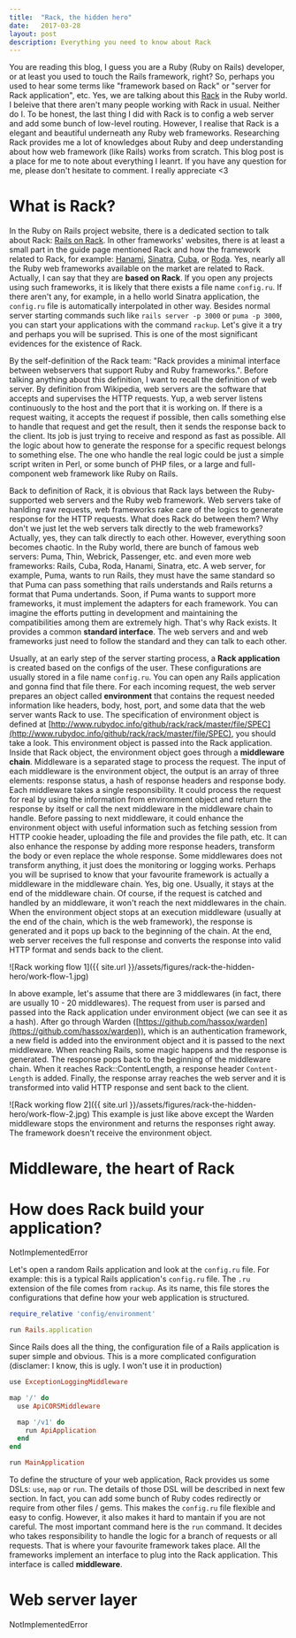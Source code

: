 ```yaml
---
title:  "Rack, the hidden hero"
date:   2017-03-28
layout: post
description: Everything you need to know about Rack
---
```


You are reading this blog, I guess you are a Ruby (Ruby on Rails) developer, or at least you used to touch the Rails framework, right? So, perhaps you used to hear some terms like "framework based on Rack" or "server for Rack application", etc. Yes, we are talking about this [Rack](https://rack.github.io) in the Ruby world. I beleive that there aren't many people working with Rack in usual. Neither do I. To be honest, the last thing I did with Rack is to config a web server and add some bunch of low-level routing. However, I realise that Rack is a elegant and beautiful underneath any Ruby web frameworks. Researching Rack provides me a lot of knowledges about Ruby and deep understanding about how web framework (like Rails) works from scratch. This blog post is a place for me to note about everything I leanrt. If you have any question for me, please don't hesitate to comment. I really appreciate <3

# What is Rack?

In the Ruby on Rails project website, there is a dedicated section to talk about Rack: [Rails on Rack](http://guides.rubyonrails.org/rails_on_rack.html). In other frameworks' websites, there is at least a small part in the guide page mentioned Rack and how the framework related to Rack, for example: [Hanami](http://hanamirb.org/guides/actions/rack-integration/), [Sinatra](http://www.sinatrarb.com/intro.html#Rack%20Middleware), [Cuba](https://github.com/cuba-platform/cuba), or [Roda](https://github.com/jeremyevans/roda). Yes, nearly all the Ruby web frameworks available on the market are related to Rack. Actually, I can say that they are **based on Rack**. If you open any projects using such frameworks, it is likely that there exists a file name `config.ru`. If there aren't any, for example, in a hello world Sinatra application, the `config.ru` file is automatically interpolated in other way. Besides normal server starting commands such like `rails server -p 3000` or `puma -p 3000`, you can start your applications with the command `rackup`. Let's give it a try and perhaps you will be suprised. This is one of the most significant evidences for the existence of Rack.

By the self-definition of the Rack team: "Rack provides a minimal interface between webservers that support Ruby and Ruby frameworks.". Before talking anything about this definition, I want to recall the definition of web server. By definition from Wikipedia, web servers are the software that accepts and supervises the HTTP requests. Yup, a web server listens continuously to the host and the port that it is working on. If there is a request waiting, it accepts the request if possible, then calls something else to handle that request and get the result, then it sends the response back to the client. Its job is just trying to receive and respond as fast as possible. All the logic about how to generate the response for a specific request belongs to something else. The one who handle the real logic could be just a simple script writen in Perl, or some bunch of PHP files, or a large and full-component web framework like Ruby on Rails.

Back to definition of Rack, it is obvious that Rack lays between the Ruby-supported web servers and the Ruby web framework. Web servers take of hanlding raw requests, web frameworks rake care of the logics to generate response for the HTTP requests. What does Rack do between them? Why don't we just let the web servers talk directly to the web frameworks? Actually, yes, they can talk directly to each other. However, everything soon becomes chaotic. In the Ruby world, there are bunch of famous web servers: Puma, Thin, Webrick, Passenger, etc. and even more web frameworks: Rails, Cuba, Roda, Hanami, Sinatra, etc. A web server, for example, Puma, wants to run Rails, they must have the same standard so that Puma can pass something that rails understands and Rails returns a format that Puma undertands. Soon, if Puma wants to support more frameworks, it must implement the adapters for each framework. You can imagine the efforts putting in development and maintaining the compatibilities among them are extremely high. That's why Rack exists. It provides a common **standard interface**. The web servers and and web frameworks just need to follow the standard and they can talk to each other.

Usually, at an early step of the server starting process, a **Rack application** is created based on the configs of the user. These configurations are usually stored in a file name `config.ru`. You can open any Rails application and gonna find that file there. For each incoming request, the web server prepares an object called **environment** that contains the request needed information like headers, body, host, port, and some data that the web server wants Rack to use. The specification of environment object is defined at [http://www.rubydoc.info/github/rack/rack/master/file/SPEC](http://www.rubydoc.info/github/rack/rack/master/file/SPEC), you should take a look. This environment object is passed into the Rack application. Inside that Rack object, the environment object goes through a **middleware chain**. Middleware is a separated stage to process the request. The input of each middleware is the environment object, the output is an array of three elements: response status, a hash of response headers and response body. Each middleware takes a single responsibility. It could process the request for real by using the information from environment object and return the response by itself or call the next middleware in the middleware chain to handle. Before passing to next middleware, it could enhance the environment object with useful information such as fetching session from HTTP cookie header, uploading the file and provides the file path, etc. It can also enhance the response by adding more response headers, transform the body or even replace the whole response. Some middlewares does not transform anything, it just does the monitoring or logging works. Perhaps you will be suprised to know that your favourite framework is actually a middleware in the middleware chain. Yes, big one. Usually, it stays at the end of the middleware chain. Of course, if the request is catched and handled by an middleware, it won't reach the next middlewares in the chain. When the environment object stops at an execution middleware (usually at the end of the chain, which is the web framework), the response is generated and it pops up back to the beginning of the chain. At the end, web server receives the full response and converts the response into valid HTTP format and sends back to the client.

![Rack working flow 1]({{ site.url  }}/assets/figures/rack-the-hidden-hero/work-flow-1.jpg)

In above example, let's assume that there are 3 middlewares (in fact, there are usually 10 - 20 middlewares). The request from user is parsed and passed into the Rack application under environment object (we can see it as a hash). After go through Warden ([https://github.com/hassox/warden](https://github.com/hassox/warden)), which is an authentication framework, a new field is added into the environment object and it is passed to the next middleware. When reaching Rails, some magic happens and the response is generated. The response pops back to the beginning of the middleware chain. When it reaches Rack::ContentLength, a response header `Content-Length` is added. Finally, the response array reaches the web server and it is transformed into valid HTTP response and sent back to the client.

![Rack working flow 2]({{ site.url  }}/assets/figures/rack-the-hidden-hero/work-flow-2.jpg)
This example is just like above except the Warden middleware stops the environment and returns the responses right away. The framework doesn't receive the environment object.

# Middleware, the heart of Rack

# How does Rack build your application?

NotImplementedError


Let's open a random Rails application and look at the `config.ru` file. For example: this is a typical Rails application's `config.ru` file. The `.ru` extension of the file comes from `rackup`. As its name, this file stores the configurations that define how your web application is structured.

```ruby
require_relative 'config/environment'

run Rails.application
```

Since Rails does all the thing, the configuration file of a Rails application is super simple and obvious. This is a more complicated configuration (disclamer: I know, this is ugly. I won't use it in production)

```ruby
use ExceptionLoggingMiddleware

map '/' do
  use ApiCORSMiddleware

  map '/v1' do
    run ApiApplication
  end
end

run MainApplication
```

To define the structure of your web application, Rack provides us some DSLs: `use`, `map` or `run`. The details of those DSL will be described in next few section. In fact, you can add some bunch of Ruby codes redirectly or require from other files / gems. This makes the `config.ru` file flexible and easy to config. However, it also makes it hard to mantain if you are not careful. The most important command here is the `run` command. It decides who takes responsibility to handle the logic for a branch of requests or all requests. That is where your favourite framework takes place. All the frameworks implement an interface to plug into the Rack application. This interface is called **middleware**.

# Web server layer

NotImplementedError

<!-- # Build app from config.ru -->
<!--   Top - down strategy -->
<!--  -->
<!--   If meets map => add to mapping -->
<!--   If meets use -->
<!--     If mapping exists -->
<!--       Convert the mapping to URLMap middleware and add to use list -->
<!--     Add the current middleware to use list -->
<!--   If meets run -->
<!--     Set main handler for that builder partial -->
<!--  -->
<!--   Final build step: -->
<!--     - If mapping exists. Create URLMap wrapp main handler -->
<!--     - Otherwise, use main handler directly -->
<!--  -->
<!--     Attach that result into the middlewares -->

<!-- # Inject default middlewares -->
<!--   Rack::ContentLength -->
<!--   Rack::Chunked -->
<!--   Rack::CommonLogger -->
<!--   Rack::ShowExceptions -->
<!--   Rack::Lint -->
<!--   Rack::TempfileReaper -->
<!--   Rack provides me a lot knowledges about the hidden world b -->
